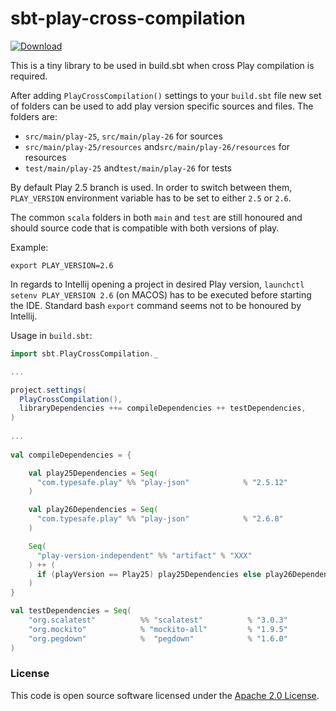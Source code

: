 
# sbt-play-cross-compilation

 [ ![Download](https://api.bintray.com/packages/hmrc/releases/sbt-play-cross-compilation/images/download.svg) ](https://bintray.com/hmrc/releases/sbt-play-cross-compilation/_latestVersion)

This is a tiny library to be used in build.sbt when cross Play compilation is required.

After adding `PlayCrossCompilation()` settings to your `build.sbt` file new set of folders can be used to add play version specific sources and files. The folders are:
* `src/main/play-25`, `src/main/play-26` for sources
* `src/main/play-25/resources` and`src/main/play-26/resources` for resources  
* `test/main/play-25` and`test/main/play-26` for tests

By default Play 2.5 branch is used. In order to switch between them, `PLAY_VERSION` environment variable has to be set to either `2.5` or `2.6`.

The common `scala` folders in both `main` and `test` are still honoured and should source code that is compatible with both versions of play. 

Example:
```
export PLAY_VERSION=2.6
```

In regards to Intellij opening a project in desired Play version, `launchctl setenv PLAY_VERSION 2.6` (on MACOS) has to be executed before starting the IDE. Standard bash `export` command seems not to be honoured by Intellij.

Usage in `build.sbt`:

```scala
import sbt.PlayCrossCompilation._

...

project.settings(
  PlayCrossCompilation(),
  libraryDependencies ++= compileDependencies ++ testDependencies,
)
  
...
    
val compileDependencies = {

    val play25Dependencies = Seq(
      "com.typesafe.play" %% "play-json"            % "2.5.12"
    )

    val play26Dependencies = Seq(
      "com.typesafe.play" %% "play-json"            % "2.6.8"
    )

    Seq(
      "play-version-independent" %% "artifact" % "XXX"
    ) ++ (
      if (playVersion == Play25) play25Dependencies else play26Dependencies
    )
}

val testDependencies = Seq(
    "org.scalatest"          %% "scalatest"          % "3.0.3"             % "test",
    "org.mockito"            % "mockito-all"         % "1.9.5"             % "test",
    "org.pegdown"            %  "pegdown"            % "1.6.0"              % "test"
)

```


### License

This code is open source software licensed under the [Apache 2.0 License]("http://www.apache.org/licenses/LICENSE-2.0.html").
